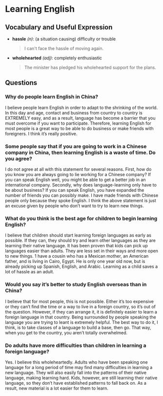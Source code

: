 # Learning English
## Vocabulary and Useful Expression
* **hassle** *(n)*: (a situation causing) difficulty or trouble
  > I can't face the hassle of moving again.
* **wholehearted** *(adj)*: completely enthusiastic
  > The minister has pledged his wholehearted support for the plans.
## Questions
### Why do people learn English in China? 
I believe people learn English in order to adapt to the shrinking of the world. In this day and age, contact and business from country to country is EXTREMELY easy, and as a result, language has become a barrier that you must overcome if you want to participate. Therefore, learning English for most people is a great way to be able to do business or make friends with foreigners. I think it’s really positive.
### Some people say that if you are going to work in a Chinese company in China, then learning English is a waste of time. Do you agree? 
I do not agree at all with this statement for several reasons. First, how do you know you are always going to lie working for a Chinese company? If you can speak English well, you might be able to get a better job in an international company. Secondly, why does language-learning only have to be about business? If you can speak English, you have expanded the number of friends you can possibly make. I have made friends with Chinese people only because they spoke English. I think the above statement is just an excuse given by people who don’t want to try to learn new things.
### What do you think is the best age for children to begin learning English? 
I believe that children should start learning foreign languages as early as possible. If they can, they should try and learn other languages as they are learning their native language. It has been proven that kids can pick up languages easier than adults. They are less set in their ways and more open to new things. 1 have a cousin who has a Mexican mother, an American father, and is living in Cairo, Egypt. He is only one year old now, but is already picking up Spanish, English, and Arabic. Learning as a child saves a lot of hassle as an adult.
### Would you say it’s better to study English overseas than in China? 
I believe that for most people, this is not possible. Either it’s too expensive or they can’t find the time or a way to live in a foreign country, so it’s out of the question. However, if they can arrange it, it is definitely easier to learn a foreign language in that country. Being surrounded by people speaking the language you are trying to leant is extremely helpful. The best way to do it, I think, is to take classes of a language to build a base, then go. That way, when you get to the country, you aren’t totally overwhelmed.
### Do adults have more difficulties than children in learning a foreign language? 
Yes. I believe this wholeheartedly. Adults who have been speaking one language for a long period of time may find many difficulties in learning a new language. They will also easily fall into the patterns of their native language, making learning hard. Kids, however, are still learning their native language, so they don’t have established patterns to fall back on. As a result, new material is a lot easier for them to learn.
